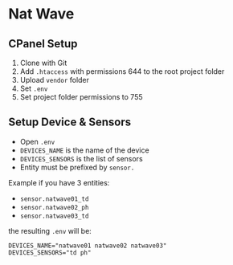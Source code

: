 # Nat Wave

## CPanel Setup

1. Clone with Git
2. Add `.htaccess` with permissions 644 to the root project folder
3. Upload `vendor` folder
4. Set `.env`
5. Set project folder permissions to 755

## Setup Device & Sensors

- Open `.env`
- `DEVICES_NAME` is the name of the device
- `DEVICES_SENSORS` is the list of sensors
- Entity must be prefixed by `sensor.`

Example if you have 3 entities:

- `sensor.natwave01_td`
- `sensor.natwave02_ph`
- `sensor.natwave03_td`

the resulting `.env` will be:

```env
DEVICES_NAME="natwave01 natwave02 natwave03"
DEVICES_SENSORS="td ph"
```
